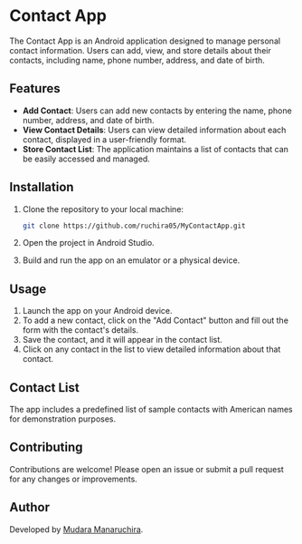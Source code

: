 # Contact App

The Contact App is an Android application designed to manage personal contact information. Users can add, view, and store details about their contacts, including name, phone number, address, and date of birth.

## Features

- **Add Contact**: Users can add new contacts by entering the name, phone number, address, and date of birth.
- **View Contact Details**: Users can view detailed information about each contact, displayed in a user-friendly format.
- **Store Contact List**: The application maintains a list of contacts that can be easily accessed and managed.

## Installation

1. Clone the repository to your local machine:
    ```sh
    git clone https://github.com/ruchira05/MyContactApp.git
   
    ```

2. Open the project in Android Studio.

3. Build and run the app on an emulator or a physical device.

## Usage

1. Launch the app on your Android device.
2. To add a new contact, click on the "Add Contact" button and fill out the form with the contact's details.
3. Save the contact, and it will appear in the contact list.
4. Click on any contact in the list to view detailed information about that contact.

## Contact List

The app includes a predefined list of sample contacts with American names for demonstration purposes.

## Contributing

Contributions are welcome! Please open an issue or submit a pull request for any changes or improvements.

## Author

Developed by [Mudara Manaruchira](https://github.com/ruchira05).

